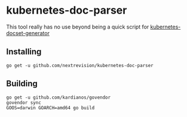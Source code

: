 # kubernetes-doc-parser

This tool really has no use beyond being a quick script for [kubernetes-docset-generator](https://github.com/nextrevision/kubernetes-docset-generator)

## Installing

```
go get -u github.com/nextrevision/kubernetes-doc-parser
```

## Building

```
go get -u github.com/kardianos/govendor
govendor sync
GOOS=darwin GOARCH=amd64 go build
```
